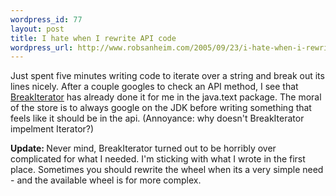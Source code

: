 ```yaml
--- 
wordpress_id: 77
layout: post
title: I hate when I rewrite API code
wordpress_url: http://www.robsanheim.com/2005/09/23/i-hate-when-i-rewrite-api-code/
---
```

Just spent five minutes writing code to iterate over a string and break out its lines nicely.  After a couple googles to check an API method, I see that <a href="http://java.sun.com/j2se/1.4.2/docs/api/">BreakIterator</a> has already done it for me in the java.text package.  The moral of the store is to always google on the JDK before writing something that feels like it should be in the api.  (Annoyance: why doesn't BreakIterator impelment Iterator?)

<b>Update: </b>Never mind, BreakIterator turned out to be horribly over complicated for what I needed.  I'm sticking with what I wrote in the first place.  Sometimes you should rewrite the wheel when its a very simple need - and the available wheel is for more complex.
